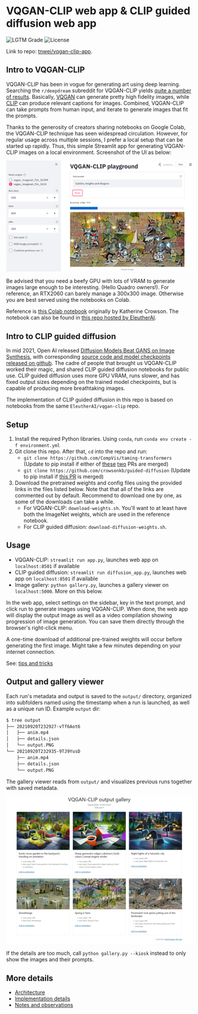 # VQGAN-CLIP web app & CLIP guided diffusion web app

![LGTM Grade](https://img.shields.io/lgtm/grade/python/github/tnwei/vqgan-clip-app)
![License](https://img.shields.io/github/license/tnwei/vqgan-clip-app)

Link to repo: [tnwei/vqgan-clip-app](https://github.com/tnwei/vqgan-clip-app). 

## Intro to VQGAN-CLIP

VQGAN-CLIP has been in vogue for generating art using deep learning. Searching the `r/deepdream` subreddit for VQGAN-CLIP yields [quite a number of results](https://www.reddit.com/r/deepdream/search?q=vqgan+clip&restrict_sr=on). Basically, [VQGAN](https://github.com/CompVis/taming-transformers) can generate pretty high fidelity images, while [CLIP](https://github.com/openai/CLIP) can produce relevant captions for images. Combined, VQGAN-CLIP can take prompts from human input, and iterate to generate images that fit the prompts.

Thanks to the generosity of creators sharing notebooks on Google Colab, the VQGAN-CLIP technique has seen widespread circulation. However, for regular usage across multiple sessions, I prefer a local setup that can be started up rapidly. Thus, this simple Streamlit app for generating VQGAN-CLIP images on a local environment. Screenshot of the UI as below:

![Screenshot of the UI](docs/ui.jpeg)

Be advised that you need a beefy GPU with lots of VRAM to generate images large enough to be interesting. (Hello Quadro owners!). For reference, an RTX2060 can barely manage a 300x300 image. Otherwise you are best served using the notebooks on Colab.

Reference is [this Colab notebook](https://colab.research.google.com/drive/1L8oL-vLJXVcRzCFbPwOoMkPKJ8-aYdPN?usp=sharing) originally by Katherine Crowson. The notebook can also be found in [this repo hosted by EleutherAI](https://github.com/EleutherAI/vqgan-clip).

## Intro to CLIP guided diffusion

In mid 2021, Open AI released [Diffusion Models Beat GANS on Image Synthesis](arxiv.org/abs/2105.05233), with corresponding [source code and model checkpoints released on github](https://github.com/openai/guided-diffusion). The cadre of people that brought us VQGAN-CLIP worked their magic, and shared CLIP guided diffusion notebooks for public use. CLIP guided diffusion uses more GPU VRAM, runs slower, and has fixed output sizes depending on the trained model checkpoints, but is capable of producing more breathtaking images. 

The implementation of CLIP guided diffusion in this repo is based on notebooks from the same `EleutherAI/vqgan-clip` repo. 

## Setup

1. Install the required Python libraries. Using `conda`, run `conda env create -f environment.yml`
2. Git clone this repo. After that, `cd` into the repo and run:
    + `git clone https://github.com/CompVis/taming-transformers` (Update to pip install if either of [these](https://github.com/CompVis/taming-transformers/pull/89) [two](https://github.com/CompVis/taming-transformers/pull/81) PRs are merged)
    + `git clone https://github.com/crowsonkb/guided-diffusion` (Update to pip install if [this PR](https://github.com/crowsonkb/guided-diffusion/pull/2) is merged)
3. Download the pretrained weights and config files using the provided links in the files listed below. Note that that all of the links are commented out by default. Recommend to download one by one, as some of the downloads can take a while. 
    + For VQGAN-CLIP: `download-weights.sh`. You'll want to at least have both the ImageNet weights, which are used in the reference notebook.
    + For CLIP guided diffusion: `download-diffusion-weights.sh`. 

## Usage

+ VQGAN-CLIP: `streamlit run app.py`, launches web app on `localhost:8501` if available
+ CLIP guided diffusion: `streamlit run diffusion_app.py`, launches web app on `localhost:8501` if available
+ Image gallery: `python gallery.py`, launches a gallery viewer on `localhost:5000`. More on this below.

In the web app, select settings on the sidebar, key in the text prompt, and click run to generate images using VQGAN-CLIP. When done, the web app will display the output image as well as a video compilation showing progression of image generation. You can save them directly through the browser's right-click menu. 

A one-time download of additional pre-trained weights will occur before generating the first image. Might take a few minutes depending on your internet connection.

See: [tips and tricks](docs/tips-n-tricks.md)

## Output and gallery viewer

Each run's metadata and output is saved to the `output/` directory, organized into subfolders named using the timestamp when a run is launched, as well as a unique run ID. Example `output` dir:

``` bash
$ tree output
├── 20210920T232927-vTf6Aot6
│   ├── anim.mp4
│   ├── details.json
│   └── output.PNG
└── 20210920T232935-9TJ9YusD
    ├── anim.mp4
    ├── details.json
    └── output.PNG
```

The gallery viewer reads from `output/` and visualizes previous runs together with saved metadata. 

![Screenshot of the gallery viewer](docs/gallery.jpg)

If the details are too much, call `python gallery.py --kiosk` instead to only show the images and their prompts.

## More details

+ [Architecture](docs/architecture.md)
+ [Implementation details](docs/implementation-details.md)
+ [Notes and observations](docs/notes-and-observations.md)